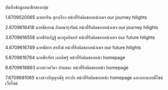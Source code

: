 บันทึกข้อมูลสมาชิกของกลุ่ม

1.6709520065 นายการิน สุภาเรือง หน้าที่รับผิดชอบหน้าเพจ our journey hilights

2.6709616418 นายชัชภรณ์ อังคณารุ่งรัตน์ หน้าที่รับผิดชอบหน้าเพจ our journey hilights

3.6709616558 นายธีร์ตภัฏฐ์ มะกรูดอินทร์ หน้าที่รับผิดชอบหน้าเพจ our future hilights

4.6709616749 นายพัสกร ศรสังข์ หน้าที่รับผิดชอบหน้าเพจ our future hilights

5.6709616764 นายพีรภัทร เอกดิษฐ์ หน้าที่รับผิดชอบหน้า homepage

6.6709616863 นางสาวศวิตา ปานชนะ หน้าที่รับผิดชอบหน้า homepage

7.6709681065 นางสาวกัญญาณัฐ กระบัง หน้าที่รับผิดชอบหน้า homepage และออกแบบดีไซน์เว็บไซต์

